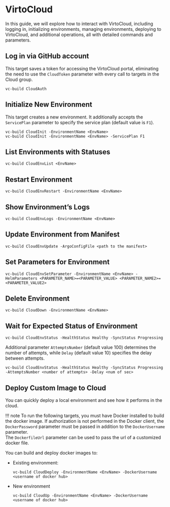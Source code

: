 # VirtoCloud

In this guide, we will explore how to interact with VirtoCloud, including logging in, initializing environments, managing environments, deploying to VirtoCloud, and additional operations, all with detailed commands and parameters.

## Log in via GitHub account  
   
This target saves a token for accessing the VirtoCloud portal, eliminating the need to use the `CloudToken` parameter with every call to targets in the Cloud group.  
   
```
vc-build CloudAuth
```

## Initialize New Environment  

This target creates a new environment. It additionally accepts the `ServicePlan` parameter to specify the service plan (default value is `F1`).  
   
```
vc-build CloudInit -EnvironmentName <EnvName>
vc-build CloudInit -EnvironmentName <EnvName> -ServicePlan F1
```

## List Environments with Statuses  

```
vc-build CloudEnvList <EnvName>
```

## Restart Environment

```
vc-build CloudEnvRestart -EnvironmentName <EnvName>
```

## Show Environment’s Logs  

```
vc-build CloudEnvLogs -EnvironmentName <EnvName>
```

## Update Environment from Manifest

```
vc-build CloudEnvUpdate -ArgoConfigFile <path to the manifest>
```

## Set Parameters for Environment  

```
vc-build CloudEnvSetParameter -EnvironmentName <EnvName> -HelmParameters <PARAMETER_NAME>=<PARAMETER_VALUE> <PARAMETER_NAME2>=<PARAMETER_VALUE2>
```

## Delete Environment
   
```
vc-build CloudDown -EnvironmentName <EnvName>
```

## Wait for Expected Status of Environment  


```
vc-build CloudEnvStatus -HealthStatus Healthy -SyncStatus Progressing
```

Additional parameter `AttemptsNumber` (default value 100) determines the number of attempts, while `Delay` (default value 10) specifies the delay between attempts.  

```
vc-build CloudEnvStatus -HealthStatus Healthy -SyncStatus Progressing -AttemptsNumber <number of attempts> -Delay <num of sec>
```

## Deploy Custom Image to Cloud

You can quickly deploy a local environment and see how it performs in the cloud.

!!! note
    To run the following targets, you must have Docker installed to build the docker image. If authorization is not performed in the Docker client, the `DockerPassword` parameter must be passed in addition to the `DockerUsername` parameter.<br>
    The `DockerfileUrl` parameter can be used to pass the url of a customized docker file.


You can build and deploy docker images to:

* Existing environment: 
    
    ```
    vc-build CloudDeploy -EnvironmentName <EnvName> -DockerUsername <username of docker hub>
    ```

* New environment  
    
    ```
    vc-build CloudUp -EnvironmentName <EnvName> -DockerUsername <username of docker hub>
    ```
